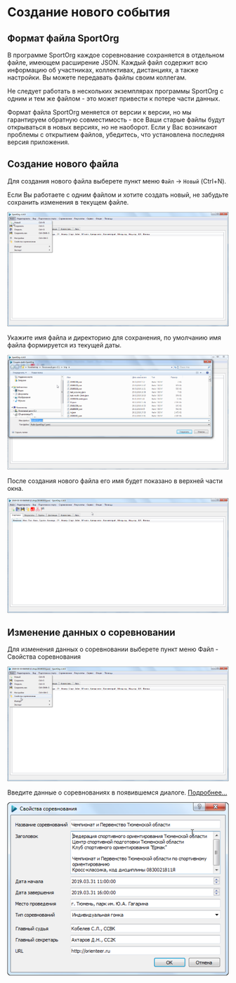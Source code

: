 # Создание нового события

## Формат файла SportOrg

В программе SportOrg каждое соревнование сохраняется в отдельном файле, имеющем расширение JSON.
Каждый файл содержит всю информацию об участниках, коллективах, дистанциях, а также настройки. 
Вы можете передавать файлы своим коллегам. 

Не следует работать в нескольких экземплярах программы SportOrg с одним и тем же файлом - это может привести к потере части данных. 

Формат файла SportOrg меняется от версии к версии, но мы гарантируем обратную совместимость - все Ваши старые файлы будут открываться в новых версиях, но не наоборот.
Если у Вас возникают проблемы с открытием файлов, убедитесь, что установлена последняя версия приложения.

## Создание нового файла

Для создания нового файла выберете пункт меню `Файл` -> `Новый` (Ctrl+N).

Если Вы работаете с одним файлом и хотите создать новый, не забудьте сохранить изменения в текущем файле.

![Screenshot](../../img/file_new.png)

Укажите имя файла и директорию для сохранения, по умолчанию имя файла формируется из текущей даты.

![Screenshot](../../img/file_new_enter_filename.png)

После создания нового файла его имя будет показано в верхней части окна.

![Screenshot](../../img/file_new_created.png)

## Изменение данных о соревновании

Для изменения данных о соревновании выберете пункт меню Файл - Свойства соревнования

![Screenshot](../../img/file_event_properties.png)

Введите данные о соревнованиях в появившемся диалоге. [Подробнее...](../../ui/dialogs/dialog_event_properties.md)

![Screenshot](../../img/dialog_event_properties.png)



